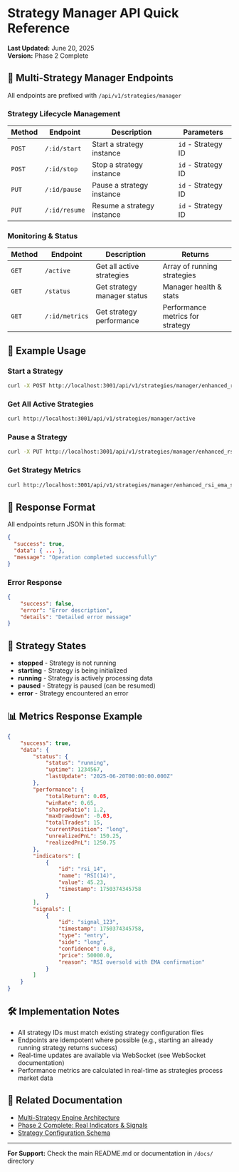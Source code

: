 # Strategy Manager API Quick Reference

**Last Updated:** June 20, 2025  
**Version:** Phase 2 Complete

## 🚀 Multi-Strategy Manager Endpoints

All endpoints are prefixed with `/api/v1/strategies/manager`

### Strategy Lifecycle Management

| Method | Endpoint      | Description                | Parameters         |
| ------ | ------------- | -------------------------- | ------------------ |
| `POST` | `/:id/start`  | Start a strategy instance  | `id` - Strategy ID |
| `POST` | `/:id/stop`   | Stop a strategy instance   | `id` - Strategy ID |
| `PUT`  | `/:id/pause`  | Pause a strategy instance  | `id` - Strategy ID |
| `PUT`  | `/:id/resume` | Resume a strategy instance | `id` - Strategy ID |

### Monitoring & Status

| Method | Endpoint       | Description                 | Returns                          |
| ------ | -------------- | --------------------------- | -------------------------------- |
| `GET`  | `/active`      | Get all active strategies   | Array of running strategies      |
| `GET`  | `/status`      | Get strategy manager status | Manager health & stats           |
| `GET`  | `/:id/metrics` | Get strategy performance    | Performance metrics for strategy |

## 📝 Example Usage

### Start a Strategy

```bash
curl -X POST http://localhost:3001/api/v1/strategies/manager/enhanced_rsi_ema_strategy/start
```

### Get All Active Strategies

```bash
curl http://localhost:3001/api/v1/strategies/manager/active
```

### Pause a Strategy

```bash
curl -X PUT http://localhost:3001/api/v1/strategies/manager/enhanced_rsi_ema_strategy/pause
```

### Get Strategy Metrics

```bash
curl http://localhost:3001/api/v1/strategies/manager/enhanced_rsi_ema_strategy/metrics
```

## 🎯 Response Format

All endpoints return JSON in this format:

```json
{
  "success": true,
  "data": { ... },
  "message": "Operation completed successfully"
}
```

### Error Response

```json
{
	"success": false,
	"error": "Error description",
	"details": "Detailed error message"
}
```

## 🔄 Strategy States

- **stopped** - Strategy is not running
- **starting** - Strategy is being initialized
- **running** - Strategy is actively processing data
- **paused** - Strategy is paused (can be resumed)
- **error** - Strategy encountered an error

## 📊 Metrics Response Example

```json
{
	"success": true,
	"data": {
		"status": {
			"status": "running",
			"uptime": 1234567,
			"lastUpdate": "2025-06-20T00:00:00.000Z"
		},
		"performance": {
			"totalReturn": 0.05,
			"winRate": 0.65,
			"sharpeRatio": 1.2,
			"maxDrawdown": -0.03,
			"totalTrades": 15,
			"currentPosition": "long",
			"unrealizedPnL": 150.25,
			"realizedPnL": 1250.75
		},
		"indicators": [
			{
				"id": "rsi_14",
				"name": "RSI(14)",
				"value": 45.23,
				"timestamp": 1750374345758
			}
		],
		"signals": [
			{
				"id": "signal_123",
				"timestamp": 1750374345758,
				"type": "entry",
				"side": "long",
				"confidence": 0.8,
				"price": 50000.0,
				"reason": "RSI oversold with EMA confirmation"
			}
		]
	}
}
```

## 🛠️ Implementation Notes

- All strategy IDs must match existing strategy configuration files
- Endpoints are idempotent where possible (e.g., starting an already running strategy returns success)
- Real-time updates are available via WebSocket (see WebSocket documentation)
- Performance metrics are calculated in real-time as strategies process market data

## 🔗 Related Documentation

- [Multi-Strategy Engine Architecture](../docs/features/MULTI-STRATEGY-ENGINE-ARCHITECTURE.md)
- [Phase 2 Complete: Real Indicators & Signals](../docs/milestones/PHASE-2-COMPLETE-REAL-INDICATORS-SIGNALS.md)
- [Strategy Configuration Schema](../local_modules/schemas/strategy.schema.json)

---

**For Support:** Check the main README.md or documentation in `/docs/` directory
